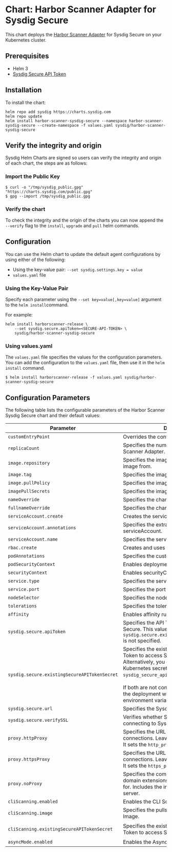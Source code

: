 # Chart: Harbor Scanner Adapter for Sysdig Secure

This chart deploys the [Harbor Scanner Adapter](https://github.com/sysdiglabs/harbor-scanner-sysdig-secure) for Sysdig Secure on your Kubernetes cluster.

## Prerequisites

- Helm 3
- [Sysdig Secure API Token](https://docs.sysdig.com/en/docs/administration/administration-settings/user-profile-and-password/retrieve-the-sysdig-api-token/)

## Installation

To install the chart:

```console
helm repo add sysdig https://charts.sysdig.com
helm repo update
helm install harbor-scanner-sysdig-secure --namespace harbor-scanner-sysdig-secure --create-namespace -f values.yaml sysdig/harbor-scanner-sysdig-secure
```

## Verify the integrity and origin
Sysdig Helm Charts are signed so users can verify the integrity and origin of each chart, the steps are as follows:

### Import the Public Key

```console
$ curl -o "/tmp/sysdig_public.gpg" "https://charts.sysdig.com/public.gpg"
$ gpg --import /tmp/sysdig_public.gpg
```

### Verify the chart

To check the integrity and the origin of the charts you can now append the `--verify` flag to the `install`, `upgrade` and `pull` helm commands.

## Configuration

You can use the Helm chart to update the default agent configurations by using either of the following:

- Using the key-value pair: `--set sysdig.settings.key = value`
- `values.yaml` file

### Using the Key-Value Pair

Specify each parameter using the `--set key=value[,key=value]` argument to the `helm install`command.

For example:

```console
helm install harborscanner-release \
    --set sysdig.secure.apiToken=<SECURE-API-TOKEN> \
    sysdig/harbor-scanner-sysdig-secure
```

### Using values.yaml

The `values.yaml` file specifies the values for the configuration parameters.  You can add the configuration to the `values.yaml` file, then use it in the `helm install` command.

```console
$ helm install harborscanner-release -f values.yaml sysdig/harbor-scanner-sysdig-secure
```

## Configuration Parameters

The following table lists the configurable parameters of the Harbor Scanner
Sysdig Secure chart and their default values:

| Parameter                                    | Description                                                  | Default                                   |
| -------------------------------------------- | ------------------------------------------------------------ | ----------------------------------------- |
| `customEntryPoint`                           | Overrides the container entrypoint.                          | `[]`                                      |
| `replicaCount`                               | Specifies the number of replicas for the Scanner Adapter.    | `1`                                       |
| `image.repository`                           | Specifies the image repository to pull the image from.       | `sysdiglabs/harbor-scanner-sysdig-secure` |
| `image.tag`                                  | Specifies the image tag to pull.                             | `{{ Chart.AppVersion }}`                  |
| `image.pullPolicy`                           | Specifies the image pull policy.                             | `IfNotPresent`                            |
| `imagePullSecrets`                           | Specifies the image pull secrets.                            | `[]`                                      |
| `nameOverride`                               | Specifies the chart name override.                           | ` `                                       |
| `fullnameOverride`                           | Specifies the chart full name override                       | ` `                                       |
| `serviceAccount.create`                      | Creates the service account.                                 | `true`                                    |
| `serviceAccount.annotations`                 | Specifies the extra annotations for serviceAccount.          | `{}`                                      |
| `serviceAccount.name`                        | Specifies the serviceAccount name.                           | ` `                                       |
| `rbac.create`                                | Creates and uses RBAC resources.                             | `true`                                    |
| `podAnnotations`                             | Specifies the custom pod annotations.                        | `{}`                                      |
| `podSecurityContext`                         | Enables deployment PSPs.                                     | `{}`                                      |
| `securityContext`                            | Enables securityContext.                                     | `{}`                                      |
| `service.type`                               | Specifies the service type.                                  | `ClusterIP`                               |
| `service.port`                               | Specifies the port for the service.                          | `5000`                                    |
| `nodeSelector`                               | Specifies the nodeSelector for scheduling.                   | `{}`                                      |
| `tolerations`                                | Specifies the tolerations for scheduling.                    | `[]`                                      |
| `affinity`                                   | Enables affinity rules                                       | `{}`                                      |
| `sysdig.secure.apiToken`                     | Specifies the API Token to access Sysdig Secure. This value is **required** if the `sysdig.secure.existingSecureAPITokenSecret` is not specified. | ` `                                       |
| `sysdig.secure.existingSecureAPITokenSecret` | Specifies the existing secret name with API Token to access Sysdig Secure <br/>Alternatively, you can specify the name of a Kubernetes secret containing `sysdig_secure_api_token` entry. <br/><br/>If both are not configured, you must  provide the deployment with the `SECURE_API_TOKEN` environment variables. | ` `                                       |
| `sysdig.secure.url`                          | Specifies the Sysdig Secure endpoint.                        | `https://secure.sysdig.com`               |
| `sysdig.secure.verifySSL`                    | Verifies whether SSL certificate when connecting to Sysdig Secure endpoint. | `true`                                    |
| `proxy.httpProxy`                            | Specifies the URL of the proxy for HTTP connections. Leave empty if not using proxy. It sets the `http_proxy` environment variable.    | ` `                                       |
| `proxy.httpsProxy`                           | Specifies the URL of the proxy for HTTPS connections. Leave empty if not using proxy.  It sets the `https_proxy` environment variable. | ` `                                       |
| `proxy.noProxy`                              | Specifies the comma-separated list of domain extensions proxy should not be used for. Includes the internal IP of the kube API server. | ` `                                       |
| `cliScanning.enabled`                        | Enables the CLI Scanning feature.                            | `true`                                    |
| `cliScanning.image`                          | Specifies the pullstring for the CLI Scanner Image.          | `alpine:latest`                           |
| `cliScanning.existingSecureAPITokenSecret`   | Specifies the existing secret name with API Token to access Sysdig Secure                         | `{{ include "harbor-scanner-sysdig-secure.fullname" . }}`                                    |
| `asyncMode.enabled`                          | Enables the Async-Mode feature.                              | `false`                                   |
